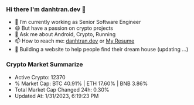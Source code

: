 ### Hi there I'm danhtran.dev 👋

- 🔭 I’m currently working as Senior Software Engineer
- 😄 But have a passion on crypto projects
- 💬 Ask me about Android, Crypto, Running 
- 📫 How to reach me: <a href="https://danhtran.dev" target="_blank">danhtran.dev</a> or <a href="Dan-Resume.pdf" target="_blank">My Resume</a>
- 🌱 Building a website to help people find their dream house (updating ...)

### Crypto Market Summarize
- Active Crypto: 12370
- % Market Cap: BTC 40.91% | ETH 17.60% | BNB 3.86%
- Total Market Cap Changed 24h: 0.30%
- Updated At: 1/31/2023, 6:19:23 PM
